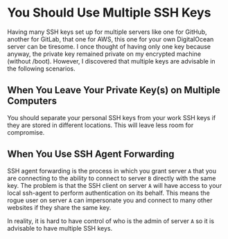 # You Should Use Multiple SSH Keys

Having many SSH keys set up for multiple servers like one for GitHub, another for GitLab, that one for AWS, this one for your own DigitalOcean server can be tiresome. I once thought of having only one key because anyway, the private key remained private on my encrypted machine (without /boot). However, I discovered that multiple keys are advisable in the following scenarios.

## When You Leave Your Private Key(s) on Multiple Computers

You should separate your personal SSH keys from your work SSH keys if they are stored in different locations. This will leave less room for compromise.

## When You Use SSH Agent Forwarding

SSH agent forwarding is the process in which you grant server `A` that you are connecting to the ability to connect to server `B` directly with the same key. The problem is that the SSH client on server `A` will have access to your local ssh-agent to perform authentication on its behalf. This means the rogue user on server `A` can impersonate you and connect to many other websites if they share the same key.

In reality, it is hard to have control of who is the admin of server `A` so it is advisable to have multiple SSH keys.
